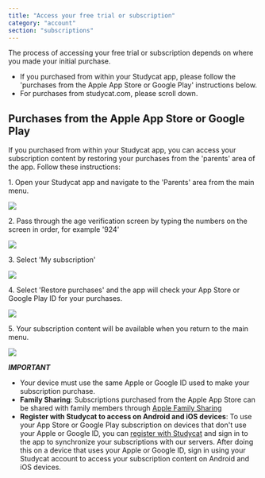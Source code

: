 ```yaml
---
title: "Access your free trial or subscription"
category: "account"
section: "subscriptions"
---
```

The process of accessing your free trial or subscription depends on where you made your initial purchase.

* If you purchased from within your Studycat app, please follow the 'purchases from the Apple App Store or Google Play' instructions below.
* For purchases from studycat.com, please scroll down.

## Purchases from the Apple App Store or Google Play

If you purchased from within your Studycat app, you can access your subscription content by restoring your purchases from the 'parents' area of the app. Follow these instructions:

1\. Open your Studycat app and navigate to the 'Parents' area from the main menu.

![](https://help.studycat.com/hc/article_attachments/34287519400729)

2\. Pass through the age verification screen by typing the numbers on the screen in order, for example '924'

![](https://help.studycat.com/hc/article_attachments/34287555450393)

3\. Select 'My subscription' 

![](https://help.studycat.com/hc/article_attachments/34287519414041)

4\. Select 'Restore purchases' and the app will check your App Store or Google Play ID for your purchases.

![](https://help.studycat.com/hc/article_attachments/34287519421465)

5\. Your subscription content will be available when you return to the main menu.

![](https://help.studycat.com/hc/article_attachments/4411933457561)

***IMPORTANT***

* Your device must use the same Apple or Google ID used to make your subscription purchase.
* **Family Sharing**: Subscriptions purchased from the Apple App Store can be shared with family members through [Apple Family Sharing](https://www.apple.com/family-sharing/)
* **Register with Studycat to access on Android and iOS devices**: To use your App Store or Google Play subscription on devices that don't use your Apple or Google ID, you can [register with Studycat](https://studycat.com) and sign in to the app to synchronize your subscriptions with our servers. After doing this on a device that uses your Apple or Google ID, sign in using your Studycat account to access your subscription content on Android and iOS devices.